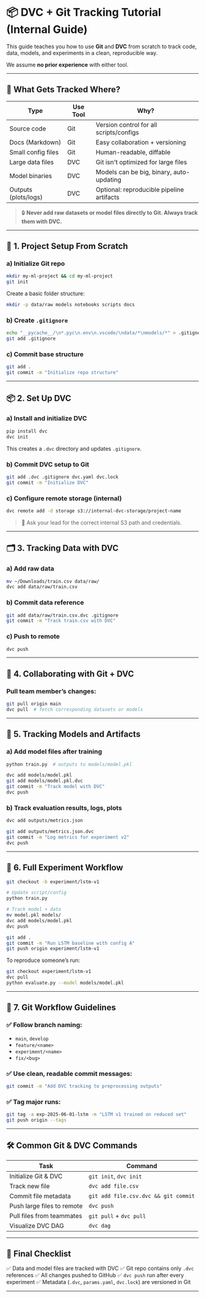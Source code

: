 # 📦 DVC + Git Tracking Tutorial (Internal Guide)

This guide teaches you how to use **Git** and **DVC** from scratch to track code, data, models, and experiments in a 
clean, reproducible way.

We assume **no prior experience** with either tool.

---

## 🧰 What Gets Tracked Where?

| Type                 | Use Tool | Why?                                      |
| -------------------- | -------- | ----------------------------------------- |
| Source code          | Git      | Version control for all scripts/configs   |
| Docs (Markdown)      | Git      | Easy collaboration + versioning           |
| Small config files   | Git      | Human-readable, diffable                  |
| Large data files     | DVC      | Git isn't optimized for large files       |
| Model binaries       | DVC      | Models can be big, binary, auto-updating  |
| Outputs (plots/logs) | DVC      | Optional: reproducible pipeline artifacts |

> 🔒 **Never add raw datasets or model files directly to Git. Always track them with DVC.**

---

## 🔧 1. Project Setup From Scratch

### a) Initialize Git repo

```bash
mkdir my-ml-project && cd my-ml-project
git init
```

Create a basic folder structure:

```bash
mkdir -p data/raw models notebooks scripts docs
```

### b) Create `.gitignore`

```bash
echo "__pycache__/\n*.pyc\n.env\n.vscode/\ndata/*\nmodels/*" > .gitignore
git add .gitignore
```

### c) Commit base structure

```bash
git add .
git commit -m "Initialize repo structure"
```

---

## 📦 2. Set Up DVC

### a) Install and initialize DVC

```bash
pip install dvc
dvc init
```

This creates a `.dvc` directory and updates `.gitignore`.

### b) Commit DVC setup to Git

```bash
git add .dvc .gitignore dvc.yaml dvc.lock
git commit -m "Initialize DVC"
```

### c) Configure remote storage (internal)

```bash
dvc remote add -d storage s3://internal-dvc-storage/project-name
```

> 🧠 Ask your lead for the correct internal S3 path and credentials.

---

## 🗂️ 3. Tracking Data with DVC

### a) Add raw data

```bash
mv ~/Downloads/train.csv data/raw/
dvc add data/raw/train.csv
```

### b) Commit data reference

```bash
git add data/raw/train.csv.dvc .gitignore
git commit -m "Track train.csv with DVC"
```

### c) Push to remote

```bash
dvc push
```

---

## 🤝 4. Collaborating with Git + DVC

### Pull team member’s changes:

```bash
git pull origin main
dvc pull  # fetch corresponding datasets or models
```

---

## 🧠 5. Tracking Models and Artifacts

### a) Add model files after training

```bash
python train.py  # outputs to models/model.pkl

dvc add models/model.pkl
git add models/model.pkl.dvc
git commit -m "Track model with DVC"
dvc push
```

### b) Track evaluation results, logs, plots

```bash
dvc add outputs/metrics.json

git add outputs/metrics.json.dvc
git commit -m "Log metrics for experiment v2"
dvc push
```

---

## 🔁 6. Full Experiment Workflow

```bash
git checkout -b experiment/lstm-v1

# Update script/config
python train.py

# Track model + data
mv model.pkl models/
dvc add models/model.pkl
dvc push

git add .
git commit -m "Run LSTM baseline with config A"
git push origin experiment/lstm-v1
```

To reproduce someone’s run:

```bash
git checkout experiment/lstm-v1
dvc pull
python evaluate.py --model models/model.pkl
```

---

## 📘 7. Git Workflow Guidelines

### ✅ Follow branch naming:

* `main`, `develop`
* `feature/<name>`
* `experiment/<name>`
* `fix/<bug>`

### ✅ Use clean, readable commit messages:

```bash
git commit -m "Add DVC tracking to preprocessing outputs"
```

### ✅ Tag major runs:

```bash
git tag -a exp-2025-06-01-lstm -m "LSTM v1 trained on reduced set"
git push origin --tags
```

---

## 🛠 Common Git & DVC Commands

| Task                       | Command                              |
| -------------------------- | ------------------------------------ |
| Initialize Git & DVC       | `git init`, `dvc init`               |
| Track new file             | `dvc add file.csv`                   |
| Commit file metadata       | `git add file.csv.dvc && git commit` |
| Push large files to remote | `dvc push`                           |
| Pull files from teammates  | `git pull` + `dvc pull`              |
| Visualize DVC DAG          | `dvc dag`                            |

---

## 🔐 Final Checklist

✅ Data and model files are tracked with DVC
✅ Git repo contains only `.dvc` references
✅ All changes pushed to GitHub
✅ `dvc push` run after every experiment
✅ Metadata (`.dvc`, `params.yaml`, `dvc.lock`) are versioned in Git

---

